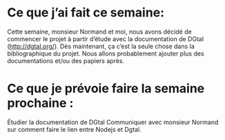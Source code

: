 # Ce que j’ai fait ce semaine:
Cette semaine, monsieur Normand et moi, nous avons décidé de commencer le projet à partir d’étude avec
la documentation de DGtal (http://dgtal.org/). Dès maintenant, ça c’est la seule chose dans la
bibliographique du projet. Nous allons probablement ajouter plus des documentations et/ou des papiers
après.

# Ce que je prévoie faire la semaine prochaine :
Étudier la documentation de DGtal
Communiquer avec monsieur Normand sur comment faire le lien entre Nodejs et Dgtal.
